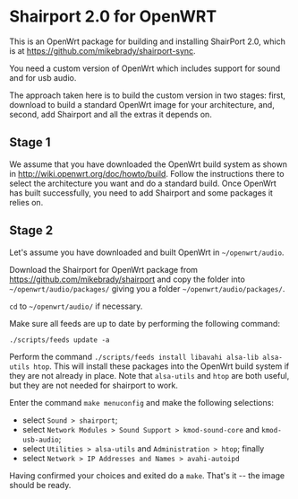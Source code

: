 Shairport 2.0 for OpenWRT
=========================

This is an OpenWrt package for building and installing ShairPort 2.0, which is at https://github.com/mikebrady/shairport-sync.

You need a custom version of OpenWrt which includes support for sound and for usb audio.

The approach taken here is to build the custom version in two stages: first, download to build a standard OpenWrt image for your architecture, and, second, add Shairport and all the extras it depends on.

Stage 1
-------
We assume that you have downloaded the OpenWrt build system as shown in http://wiki.openwrt.org/doc/howto/build. Follow the instructions there to select the architecture you want and do a standard build. Once OpenWrt has built successfully, you need to add Shairport and some packages it relies on.

Stage 2
-------
Let's assume you have downloaded and built OpenWrt in `~/openwrt/audio`. 

Download the Shairport for OpenWrt package from https://github.com/mikebrady/shairport and copy the folder into `~/openwrt/audio/packages/` giving you a folder `~/openwrt/audio/packages/`.

`cd` to `~/openwrt/audio/` if necessary.

Make sure all feeds are up to date by performing the following command:

`./scripts/feeds update -a`

Perform the command `./scripts/feeds install libavahi alsa-lib alsa-utils htop`. This will install these packages into the OpenWrt build system if they are not already in place. Note that `alsa-utils` and `htop` are both useful, but they are not needed for shairport to work.

Enter the command `make menuconfig` and make the following selections:

* select `Sound > shairport`;
* select `Network Modules > Sound Support > kmod-sound-core` and `kmod-usb-audio`;
* select `Utilities > alsa-utils` and `Administration > htop`; finally
* select `Network > IP Addresses and Names > avahi-autoipd`


Having confirmed your choices and exited do a `make`. That's it -- the image should be ready.


